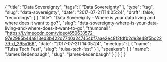 {
  "title": "Data Sovereignty",
  "tags": [
    "Data Sovereignty"
  ],
  "type": "tag",
  "slug": "data-sovereignty",
  "date": "2017-07-21T14:05:24",
  "draft": false,
  "recordings": [
    {
      "title": "Data Sovereignty - Where is your data living and where does it want to go?",
      "slug": "data-sovereignty-where-is-your-data-living-and-where-does-it-want-to-go",
      "thumbnail": "https://i.vimeocdn.com/video/650633572-97e2985b44a813ed3b422d7740a247454bf7aae2e48f2fdfb2de3e48f5bc2279-d_295x166",
      "date": "2017-07-21T14:05:24",
      "meetups": [
        {
          "name": "Tulsa Tech Fest",
          "slug": "tulsa-tech-fest"
        }
      ],
      "speakers": [
        {
          "name": "James Bedenbaugh",
          "slug": "james-bedenbaugh"
        }
      ]
    }
  ]
}